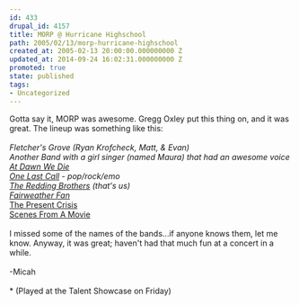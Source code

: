 ```yaml
---
id: 433
drupal_id: 4157
title: MORP @ Hurricane Highschool
path: 2005/02/13/morp-hurricane-highschool
created_at: 2005-02-13 20:00:00.000000000 Z
updated_at: 2014-09-24 16:02:31.000000000 Z
promoted: true
state: published
tags:
- Uncategorized
---
```

Gotta say it, MORP was awesome. Gregg Oxley put this thing on, and it was great. The lineup was something like this:<br /><br />*Fletcher's Grove (Ryan Krofcheck, Matt, &amp; Evan)<br />Another Band with a girl singer (named Maura) that had an awesome voice<br /><a href="http://www.purevolume.com/atdawnwedie/">At Dawn We Die</a><br /><a href="http://www.onelastcall.net">One Last Call</a> - pop/rock/emo<br /><a href="http://www.reddingbrothers.com/">The Redding Brothers</a> (that's us)<br /><a href="http://www.fairweatherfan.net">Fairweather Fan</a><br />*<a href="http://www.purevolume.com/thepresentcrisis">The Present Crisis</a><br /><a href="http://www.scenesfromamovie.com">Scenes From A Movie</a><br /><br />I missed some of the names of the bands...if anyone knows them, let me know. Anyway, it was great; haven't had that much fun at a concert in a while.<br /><br />-Micah<br /><br />* (Played at the Talent Showcase on Friday)
